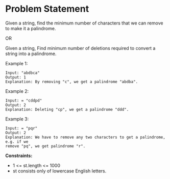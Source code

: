 # Problem Statement

Given a string, find the minimum number of characters that we can remove to make it a palindrome.

OR

Given a string, Find minimum number of deletions required to convert a string into a palindrome.

Example 1:
```
Input: "abdbca"
Output: 1
Explanation: By removing "c", we get a palindrome "abdba".
```

Example 2:
```
Input: = "cddpd"
Output: 2
Explanation: Deleting "cp", we get a palindrome "ddd".
```

Example 3:
```
Input: = "pqr"
Output: 2
Explanation: We have to remove any two characters to get a palindrome, e.g. if we 
remove "pq", we get palindrome "r".
```

**Constraints:**

- 1 <= st.length <= 1000
- st consists only of lowercase English letters.

